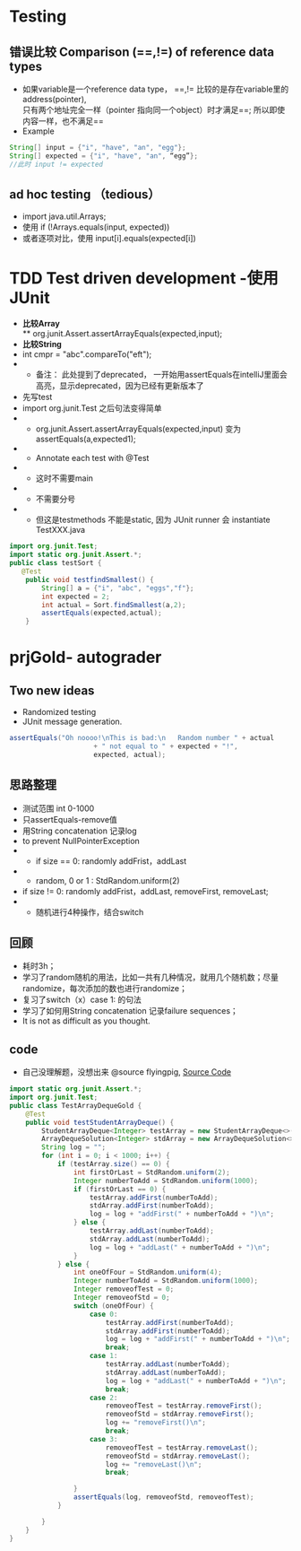 # Testing 
## 错误比较 Comparison (==,!=) of reference data types 
* 如果variable是一个reference data type， ==,!= 比较的是存在variable里的address(pointer), <br>只有两个地址完全一样（pointer 指向同一个object）时才满足==; 所以即使内容一样，也不满足==
* Example
```java
String[] input = {"i", "have", "an", "egg"};
String[] expected = {"i", "have", "an", “egg”}; 
//此时 input != expected
```
## ad hoc testing （tedious）
* import java.util.Arrays;
* 使用 if (!Arrays.equals(input, expected))
* 或者逐项对比，使用 input[i].equals(expected[i])

# TDD  Test driven development -使用JUnit
* **比较Array**  
** org.junit.Assert.assertArrayEquals(expected,input);
* **比较String**
*  int cmpr = "abc".compareTo("eft");
* * 备注： 此处提到了deprecated， 一开始用assertEquals在intelliJ里面会高亮，显示deprecated，因为已经有更新版本了
* 先写test
* import org.junit.Test 之后句法变得简单
* * org.junit.Assert.assertArrayEquals(expected,input) 变为 assertEquals(a,expected1);
* * Annotate each test with @Test
* * 这时不需要main
* * 不需要分号
* * 但这是testmethods 不能是static, 因为 JUnit runner 会 instantiate TestXXX.java
 
```java 
import org.junit.Test;
import static org.junit.Assert.*;
public class testSort {
   @Test
    public void testfindSmallest() {
        String[] a = {"i", "abc", "eggs","f"};
        int expected = 2;
        int actual = Sort.findSmallest(a,2);
        assertEquals(expected,actual);
    }
```
# prjGold- autograder 
## Two new ideas
* Randomized testing
* JUnit message generation.
```java
assertEquals("Oh noooo!\nThis is bad:\n   Random number " + actual 
                     + " not equal to " + expected + "!", 
                     expected, actual);
```


## 思路整理
* 测试范围 int 0-1000
* 只assertEquals-remove值
* 用String concatenation 记录log 
* to prevent NullPointerException
* * if size == 0: randomly addFrist，addLast
* * random, 0 or 1 : StdRandom.uniform(2)
* if size != 0: randomly addFrist，addLast, removeFirst, removeLast; 
* * 随机进行4种操作，结合switch
## 回顾
* 耗时3h；
* 学习了random随机的用法，比如一共有几种情况，就用几个随机数；尽量randomize，每次添加的数也进行randomize；
* 复习了switch（x）case 1: 的句法
* 学习了如何用String concatenation 记录failure sequences；
* It is not as difficult as you thought. 

## code 
* 自己没理解题，没想出来 @source flyingpig, [Source Code](https://github.com/PKUFlyingPig/CS61B/blob/e1fc65dcfdcf67e691dd5783f522181026ec0d1e/proj1gold/TestArrayDequeGold.java)

```java
import static org.junit.Assert.*;
import org.junit.Test;
public class TestArrayDequeGold {
    @Test
    public void testStudentArrayDeque() {
        StudentArrayDeque<Integer> testArray = new StudentArrayDeque<>();
        ArrayDequeSolution<Integer> stdArray = new ArrayDequeSolution<>();
        String log = "";
        for (int i = 0; i < 1000; i++) {
            if (testArray.size() == 0) {
                int firstOrLast = StdRandom.uniform(2);
                Integer numberToAdd = StdRandom.uniform(1000);
                if (firstOrLast == 0) {
                    testArray.addFirst(numberToAdd);
                    stdArray.addFirst(numberToAdd);
                    log = log + "addFirst(" + numberToAdd + ")\n";
                } else {
                    testArray.addLast(numberToAdd);
                    stdArray.addLast(numberToAdd);
                    log = log + "addLast(" + numberToAdd + ")\n";
                }
            } else {
                int oneOfFour = StdRandom.uniform(4);
                Integer numberToAdd = StdRandom.uniform(1000);
                Integer removeofTest = 0;
                Integer removeofStd = 0;
                switch (oneOfFour) {
                    case 0:
                        testArray.addFirst(numberToAdd);
                        stdArray.addFirst(numberToAdd);
                        log = log + "addFirst(" + numberToAdd + ")\n";
                        break;
                    case 1:
                        testArray.addLast(numberToAdd);
                        stdArray.addLast(numberToAdd);
                        log = log + "addLast(" + numberToAdd + ")\n";
                        break;
                    case 2:
                        removeofTest = testArray.removeFirst();
                        removeofStd = stdArray.removeFirst();
                        log += "removeFirst()\n";
                        break;
                    case 3:
                        removeofTest = testArray.removeLast();
                        removeofStd = stdArray.removeLast();
                        log += "removeLast()\n";
                        break;

                }
                assertEquals(log, removeofStd, removeofTest);
            }

        }
    }
}
```
